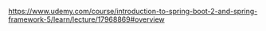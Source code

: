 https://www.udemy.com/course/introduction-to-spring-boot-2-and-spring-framework-5/learn/lecture/17968869#overview

